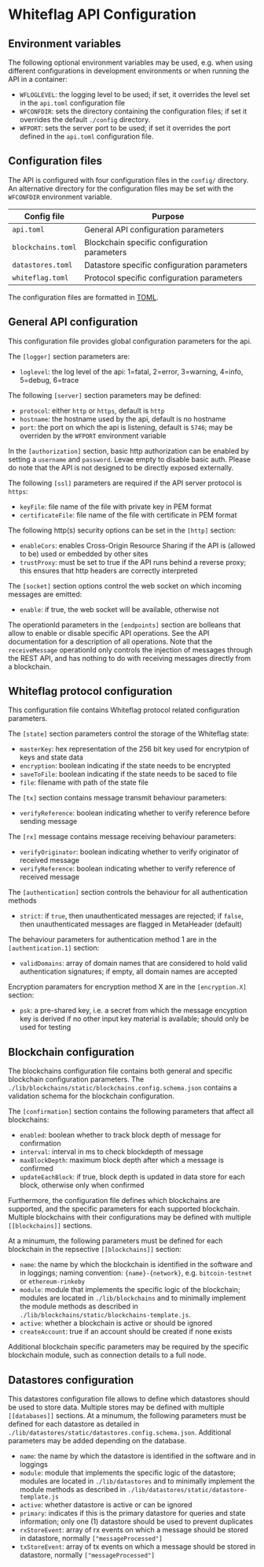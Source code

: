 # Whiteflag API Configuration

## Environment variables

The following optional environment variables may be used, e.g. when using
different configurations in development environments or when running the API
in a container:

* `WFLOGLEVEL`: the logging level to be used; if set, it overrides the level set in the `api.toml` configuration file
* `WFCONFDIR`: sets the directory containing the configuration files; if set it overrides the default `./config` directory.
* `WFPORT`: sets the server port to be used; if set it overrides the port defined in the `api.toml` configuration file.

## Configuration files

The API is configured with four configuration files in the `config/` directory.
An alternative directory for the configuration files may be set with the
`WFCONFDIR` environment variable.

| Config file       | Purpose                                      |
|-------------------|----------------------------------------------|
|`api.toml`         | General API configuration parameters         |
|`blockchains.toml` | Blockchain specific configuration parameters |
|`datastores.toml`  | Datastore specific configuration parameters  |
|`whiteflag.toml`   | Protocol specific configuration parameters   |

The configuration files are formatted in [TOML](https://github.com/toml-lang/toml).

## General API configuration

This configuration file provides global configuration parameters for the api.

The `[logger]` section parameters are:

* `loglevel`: the log level of the api:
              1=fatal, 2=error, 3=warning, 4=info, 5=debug, 6=trace

The following `[server]` section parameters may be defined:

* `protocol`: either `http` or `https`, default is `http`
* `hostname`: the hostname used by the api, default is no hostname
* `port`: the port on which the api is listening, default is `5746`; may be overriden by the `WFPORT` environment variable

In the `[authorization]` section, basic http authorization can be enabled
by setting a `username` and `password`. Levae empty to disable basic auth.
Please do note that the API is not designed to be directly exposed externally.

The following `[ssl]` parameters are required if the API server protocol
is `https`:

* `keyFile`: file name of the file with private key in PEM format
* `certificateFile`: file name of the file with certificate in PEM format

The following http(s) security options can be set in the `[http]` section:

* `enableCors`: enables Cross-Origin Resource Sharing if the API is (allowed to be) used or embedded by other sites
* `trustProxy`: must be set to true if the API runs behind a reverse proxy; this ensures that http headers are correctly interpreted

The `[socket]` section options control the web socket on which incoming
messages are emitted:

* `enable`: if true, the web socket will be available, otherwise not

The operationId parameters in the `[endpoints]` section are bolleans that
allow to enable or disable specific API operations. See the API documentation
for a description of all operations. Note that the `receiveMessage` operationId
only controls the injection of messages through the REST API, and has nothing
to do with receiving messages directly from a blockchain.

## Whiteflag protocol configuration

This configuration file contains Whiteflag protocol related configuration
parameters.

The `[state]` section parameters control the storage of the Whiteflag state:

* `masterKey`: hex representation of the 256 bit key used for encrytpion of keys and state data
* `encryption`: boolean indicating if the state needs to be encrypted
* `saveToFile`: boolean indicating if the state needs to be saced to file
* `file`: filename with path of the state file

The `[tx]` section contains message transmit behaviour parameters:

* `verifyReference`: boolean indicating whether to verify reference before sending message

The `[rx]` message contains message receiving behaviour parameters:

* `verifyOriginator`: boolean indicating whether to verify originator of received message
* `verifyReference`: boolean indicating whether to verify reference of received message

The `[authentication]` section controls the behaviour for all authentication methods

* `strict`: if `true`, then unauthenticated messages are rejected;
            if `false`, then unauthenticated messages are flagged in MetaHeader (default)

The behaviour parameters for authentication method 1 are in
the `[authentication.1]` section:

* `validDomains`: array of domain names that are considered to hold valid authentication signatures; if empty, all domain names are accepted

Encryption paramaters for encryption method X are in
the `[encryption.X]` section:

* `psk`: a pre-shared key, i.e. a secret from which the message encyption key is derived if no other input key material is available; should only be used for testing

## Blockchain configuration

The blockchains configuration file contains both general and specific
blockchain configuration parameters. The `./lib/blockchains/static/blockchains.config.schema.json`
contains a validation schema for the blockchain configuration.

The `[confirmation]` section contains the following parameters that affect
all blockchains:

* `enabled`: boolean whether to track block depth of message for confirmation
* `interval`: interval in ms to check blockdepth of message
* `maxBlockDepth`: maximum block depth after which a message is confirmed
* `updateEachBlock`: if true, block depth is updated in data store for each block, otherwise only when confirmed

Furthermore, the configuration file defines which blockchains are supported,
and the specific parameters for each supported blockchain. Multiple blockchains
with their configurations may be defined with multiple
`[[blockchains]]` sections.

At a minumum, the following parameters must be defined for each blockchain in
the repsective `[[blockchains]]` section:

* `name`: the name by which the blockchain is identified in the software and in loggings; naming convention: `{name}-{network}`, e.g. `bitcoin-testnet` or `ethereum-rinkeby`
* `module`: module that implements the specific logic of the blockchain; modules are located in `./lib/blockchains` and to minimally implement the module methods as described in `./lib/blockchains/static/blockchains-template.js`.
* `active`: whether a blockchain is active or should be ignored
* `createAccount`: true if an account should be created if none exists

Additional blockchain specific parameters may be required by the specific
blockchain module, such as connection details to a full node.

## Datastores configuration

This datastores configuration file allows to define which datastores should be
used to store data. Multiple stores may be defined with multiple
`[[databases]]` sections. At a minumum, the following parameters must be defined
for each datastore as detailed in `./lib/datastores/static/datastores.config.schema.json`.
Additional parameters may be added depending on the database.

* `name`: the name by which the datastore is identified in the software and in loggings
* `module`: module that implements the specific logic of the datastore; modules are located in `./lib/datastores` and to minimally implement the module methods as described in `./lib/datastores/static/datastore-template.js`
* `active`: whether datastore is active or can be ignored
* `primary`: indicates if this is the primary datastore for queries and state information; only one (1) datastore should be used to prevent duplicates
* `rxStoreEvent`: array of rx events on which a message should be stored in datastore, normally `["messageProcessed"]`
* `txStoreEvent`: array of tx events on which a message should be stored in datastore, normally `["messageProcessed"]`
